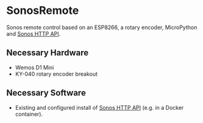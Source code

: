 # SonosRemote

Sonos remote control based on an ESP8266, a rotary encoder, MicroPython and [Sonos HTTP API](https://jishi.github.io/node-sonos-http-api/).

## Necessary Hardware

  * Wemos D1 Mini
  * KY-040 rotary encoder breakout

## Necessary Software

  * Existing and configured install of [Sonos HTTP API](https://jishi.github.io/node-sonos-http-api/) (e.g. in a Docker container).
